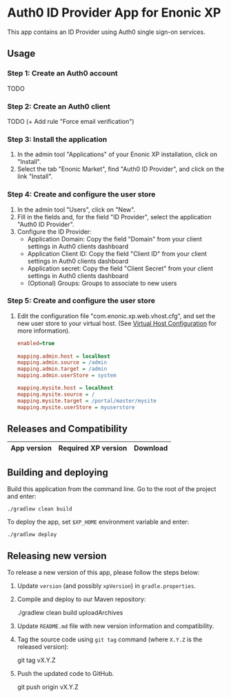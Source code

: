 # Auth0 ID Provider App for Enonic XP

This app contains an ID Provider using Auth0 single sign-on services.

## Usage

### Step 1: Create an Auth0 account
TODO

### Step 2: Create an Auth0 client
TODO (+ Add rule "Force email verification")

### Step 3: Install the application
1. In the admin tool "Applications" of your Enonic XP installation, click on "Install". 
2. Select the tab "Enonic Market", find "Auth0 ID Provider", and click on the link "Install".

### Step 4: Create and configure the user store
1. In the admin tool "Users", click on "New".
2. Fill in the fields and, for the field "ID Provider", select the application "Auth0 ID Provider".
3. Configure the ID Provider:
    * Application Domain: Copy the field "Domain" from your client settings in Auth0 clients dashboard
    * Application Client ID: Copy the field "Client ID" from your client settings in Auth0 clients dashboard
    * Application secret: Copy the field "Client Secret" from your client settings in Auth0 clients dashboard
    * (Optional) Groups: Groups to associate to new users   
            
### Step 5: Create and configure the user store
1. Edit the configuration file "com.enonic.xp.web.vhost.cfg", and set the new user store to your virtual host.
(See [Virtual Host Configuration](http://xp.readthedocs.io/en/stable/operations/configuration.html#configuration-vhost) for more information).

    ```ini
    enabled=true
      
    mapping.admin.host = localhost
    mapping.admin.source = /admin
    mapping.admin.target = /admin
    mapping.admin.userStore = system
    
    mapping.mysite.host = localhost
    mapping.mysite.source = /
    mapping.mysite.target = /portal/master/mysite
    mapping.mysite.userStore = myuserstore
    ```


## Releases and Compatibility

| App version | Required XP version | Download |
| ----------- | ------------------- | -------- |


## Building and deploying

Build this application from the command line. Go to the root of the project and enter:

    ./gradlew clean build

To deploy the app, set `$XP_HOME` environment variable and enter:

    ./gradlew deploy


## Releasing new version

To release a new version of this app, please follow the steps below:

1. Update `version` (and possibly `xpVersion`) in  `gradle.properties`.

2. Compile and deploy to our Maven repository:

    ./gradlew clean build uploadArchives

3. Update `README.md` file with new version information and compatibility.

4. Tag the source code using `git tag` command (where `X.Y.Z` is the released version):

    git tag vX.Y.Z

5. Push the updated code to GitHub.

    git push origin vX.Y.Z